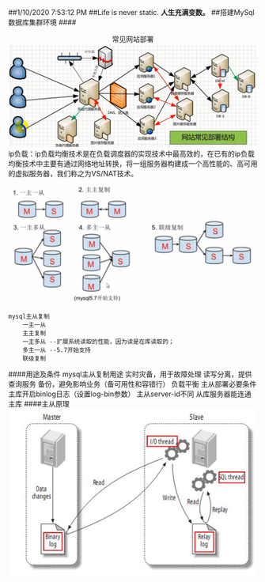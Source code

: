 ##1/10/2020 7:53:12 PM 
##Life is never static.
**人生充满变数。**
##搭建MySql数据库集群环境
####<center>常见网站部署</center>
![](./img/usuallywebdeplay.png)
	ip负载：ip负载均衡技术是在负载调度器的实现技术中最高效的，在已有的ip负载均衡技术中主要有通过网络地址转换，将一组服务器构建成一个高性能的、高可用的虚拟服务器，我们称之为VS/NAT技术。

![](./img/msr.png)

	mysql主从复制
		一主一从
		主主复制
		一主多从 --扩展系统读取的性能，因为读是在库读取的；
		多主一从 --5.7开始支持
		联级复制

####用途及条件
	mysql主从复制用途
		实时灾备，用于故障处理
		读写分离，提供查询服务
		备份，避免影响业务（备可用性和容错行）
		负载平衡
	主从部署必要条件
		主库开启binlog日志（设置log-bin参数）
		主从server-id不同
		从库服务器能连通主库
####主从原理
![](./img/master-slave-theory.png)
